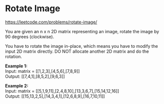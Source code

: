 # Rotate Image
https://leetcode.com/problems/rotate-image/

You are given an n x n 2D matrix representing an image, rotate the image by 90 degrees (clockwise).

You have to rotate the image in-place, which means you have to modify the input 2D matrix directly. DO NOT allocate another 2D matrix and do the rotation.

<b>Example 1:</b>\
Input: matrix = [[1,2,3],[4,5,6],[7,8,9]]\
Output: [[7,4,1],[8,5,2],[9,6,3]]

<b>Example 2:</b>\
Input: matrix = [[5,1,9,11],[2,4,8,10],[13,3,6,7],[15,14,12,16]]\
Output: [[15,13,2,5],[14,3,4,1],[12,6,8,9],[16,7,10,11]]